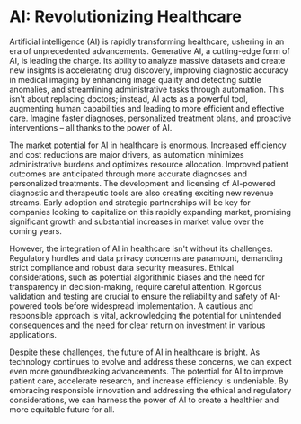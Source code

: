 # AI: Revolutionizing Healthcare

Artificial intelligence (AI) is rapidly transforming healthcare, ushering in an era of unprecedented advancements.  Generative AI, a cutting-edge form of AI, is leading the charge.  Its ability to analyze massive datasets and create new insights is accelerating drug discovery, improving diagnostic accuracy in medical imaging by enhancing image quality and detecting subtle anomalies, and streamlining administrative tasks through automation.  This isn't about replacing doctors; instead, AI acts as a powerful tool, augmenting human capabilities and leading to more efficient and effective care.  Imagine faster diagnoses, personalized treatment plans, and proactive interventions – all thanks to the power of AI.

The market potential for AI in healthcare is enormous.  Increased efficiency and cost reductions are major drivers, as automation minimizes administrative burdens and optimizes resource allocation.  Improved patient outcomes are anticipated through more accurate diagnoses and personalized treatments.  The development and licensing of AI-powered diagnostic and therapeutic tools are also creating exciting new revenue streams.  Early adoption and strategic partnerships will be key for companies looking to capitalize on this rapidly expanding market, promising significant growth and substantial increases in market value over the coming years.

However, the integration of AI in healthcare isn't without its challenges.  Regulatory hurdles and data privacy concerns are paramount, demanding strict compliance and robust data security measures.  Ethical considerations, such as potential algorithmic biases and the need for transparency in decision-making, require careful attention.  Rigorous validation and testing are crucial to ensure the reliability and safety of AI-powered tools before widespread implementation.  A cautious and responsible approach is vital, acknowledging the potential for unintended consequences and the need for clear return on investment in various applications.

Despite these challenges, the future of AI in healthcare is bright.  As technology continues to evolve and address these concerns, we can expect even more groundbreaking advancements.  The potential for AI to improve patient care, accelerate research, and increase efficiency is undeniable.  By embracing responsible innovation and addressing the ethical and regulatory considerations, we can harness the power of AI to create a healthier and more equitable future for all.